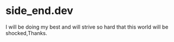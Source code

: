 # side_end.dev
I will be doing my best and will strive so hard that this world will be shocked,Thanks.
